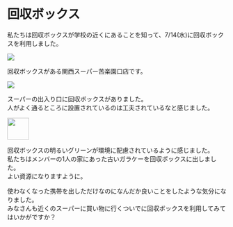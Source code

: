 # 回収ボックス

私たちは回収ボックスが学校の近くにあることを知って、7/14(水)に回収ボックスを利用しました。

<div class="image_container">
    <Image src="../img/activity/recycle-box/1.jpg"></Image>
</div>

回収ボックスがある関西スーパー苦楽園口店です。

<div class="image_container">
    <Image src="../img/activity/recycle-box/2.jpg"></Image>
</div>

スーパーの出入り口に回収ボックスがありました。<br>
人がよく通るところに設置されているのは工夫されているなと感じました。

<div class="image_container">
    <Image src="../img/activity/recycle-box/3.jpg" height="50vw"></Image>
</div>

回収ボックスの明るいグリーンが環境に配慮されているように感じました。<br>
私たちはメンバーの1人の家にあった古いガラケーを回収ボックスに出しました。<br>
よい資源になりますように。

使わなくなった携帯を出しただけなのになんだか良いことをしたような気分になりました。<br>
みなさんも近くのスーパーに買い物に行くついでに回収ボックスを利用してみてはいかがですか？